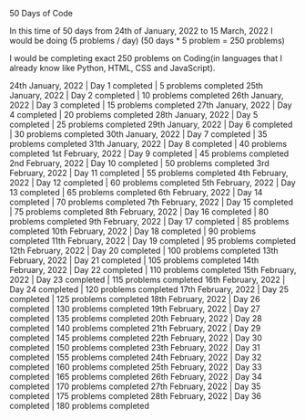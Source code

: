 50 Days of Code

In this time of 50 days from 24th of January, 2022 to 15 March, 2022
I would be doing (5 problems / day)
(50 days * 5 problem = 250 problems)

I would be completing exact 250 problems on Coding(in languages that I already know like Python, HTML, CSS and JavaScript).

24th January, 2022 | Day 1 completed | 5 problems completed
25th January, 2022 | Day 2 completed | 10 problems completed
26th January, 2022 | Day 3 completed | 15 problems completed
27th January, 2022 | Day 4 completed | 20 problems completed
28th January, 2022 | Day 5 completed | 25 problems completed
29th January, 2022 | Day 6 completed | 30 problems completed
30th January, 2022 | Day 7 completed | 35 problems completed
31th January, 2022 | Day 8 completed | 40 problems completed
1st February, 2022 | Day 9 completed | 45 problems completed
2nd February, 2022 | Day 10 completed | 50 problems completed
3rd February, 2022 | Day 11 completed | 55 problems completed
4th February, 2022 | Day 12 completed | 60 problems completed
5th February, 2022 | Day 13 completed | 65 problems completed
6th February, 2022 | Day 14 completed | 70 problems completed
7th February, 2022 | Day 15 completed | 75 problems completed
8th February, 2022 | Day 16 completed | 80 problems completed
9th February, 2022 | Day 17 completed | 85 problems completed
10th February, 2022 | Day 18 completed | 90 problems completed
11th February, 2022 | Day 19 completed | 95 problems completed
12th February, 2022 | Day 20 completed | 100 problems completed
13th February, 2022 | Day 21 completed | 105 problems completed
14th February, 2022 | Day 22 completed | 110 problems completed
15th February, 2022 | Day 23 completed | 115 problems completed
16th February, 2022 | Day 24 completed | 120 problems completed
17th February, 2022 | Day 25 completed | 125 problems completed
18th February, 2022 | Day 26 completed | 130 problems completed
19th February, 2022 | Day 27 completed | 135 problems completed
20th February, 2022 | Day 28 completed | 140 problems completed
21th February, 2022 | Day 29 completed | 145 problems completed
22th February, 2022 | Day 30 completed | 150 problems completed
23th February, 2022 | Day 31 completed | 155 problems completed
24th February, 2022 | Day 32 completed | 160 problems completed
25th February, 2022 | Day 33 completed | 165 problems completed
26th February, 2022 | Day 34 completed | 170 problems completed
27th February, 2022 | Day 35 completed | 175 problems completed
28th February, 2022 | Day 36 completed | 180 problems completed